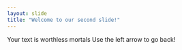 ```yaml
---
layout: slide
title: "Welcome to our second slide!"
---
```

Your text is worthless mortals
Use the left arrow to go back!

